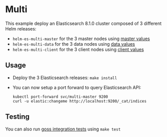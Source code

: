 # Multi

This example deploy an Elasticsearch 8.1.0 cluster composed of 3 different Helm
releases:

- `helm-es-multi-master` for the 3 master nodes using [master values][]
- `helm-es-multi-data` for the 3 data nodes using [data values][]
- `helm-es-multi-client` for the 3 client nodes using [client values][]

## Usage

* Deploy the 3 Elasticsearch releases: `make install`

* You can now setup a port forward to query Elasticsearch API:

  ```
  kubectl port-forward svc/multi-master 9200
  curl -u elastic:changeme http://localhost:9200/_cat/indices
  ```

## Testing

You can also run [goss integration tests][] using `make test`


[client values]: https://github.com/elastic/helm-charts/tree/main/elasticsearch/examples/multi/client.yaml
[data values]: https://github.com/elastic/helm-charts/tree/main/elasticsearch/examples/multi/data.yaml
[goss integration tests]: https://github.com/elastic/helm-charts/tree/main/elasticsearch/examples/multi/test/goss.yaml
[master values]: https://github.com/elastic/helm-charts/tree/main/elasticsearch/examples/multi/master.yaml
